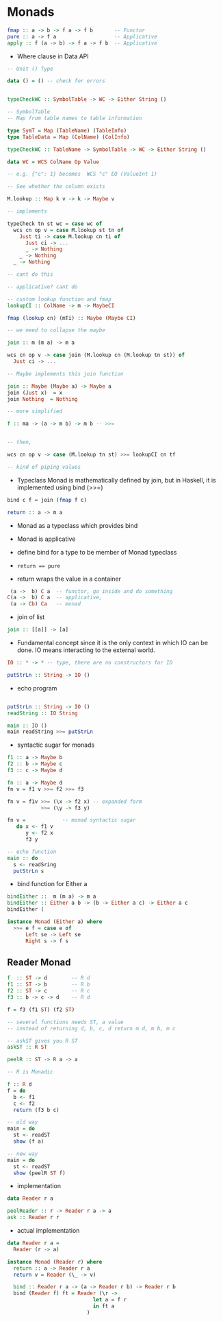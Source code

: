 # Monads

```haskell
fmap :: a -> b -> f a -> f b       -- Functor
pure :: a -> f a                   -- Applicative
apply :: f (a -> b) -> f a -> f b  -- Applicative

```

- Where clause in Data API
```haskell
-- Unit () Type

data () = () -- check for errors


typeCheckWC :: SymbolTable -> WC -> Either String ()

-- SymbolTable 
-- Map from table names to table information

type SymT = Map (TableName) (TableInfo)
type TableData = Map (ColName) (ColInfo)

typeCheckWC :: TableName -> SymbolTable -> WC -> Either String ()

data WC = WCS ColName Op Value

-- e.g. {"c": 1} becomes  WCS "c" EQ (ValueInt 1)

-- See whether the column exists

M.lookup :: Map k v -> k -> Maybe v

-- implements 

typeCheck tn st wc = case wc of
  wcs cn op v = case M.lookup st tn of
    Just ti -> case M.lookup cn ti of
      Just ci -> ...
      _ -> Nothing
    _ -> Nothing
  _ -> Nothing

-- cant do this

-- applicative? cant do 

-- custom lookup function and fmap
lookupCI :: ColName -> m -> MaybeCI

fmap (lookup cn) (mTi) :: Maybe (Maybe CI)

-- we need to collapse the maybe

join :: m (m a) -> m a

wcs cn op v -> case join (M.lookup cn (M.lookup tn st)) of
  Just ci -> ...

-- Maybe implements this join function

join :: Maybe (Maybe a) -> Maybe a
join (Just x)  = x
join Nothing  = Nothing

-- more simplified

f :: ma -> (a -> m b) -> m b -- >>=


-- then,

wcs cn op v -> case (M.lookup tn st) >>= lookupCI cn tf

-- kind of piping values
```

- Typeclass Monad is mathematically defined by join, but in Haskell, it is implemented using bind (>>=)

```haskell
bind c f = join (fmap f c)

return :: a -> m a
```

- Monad as a typeclass which provides bind
- Monad is applicative

- define bind for a type to be member of Monad typeclass
- `return == pure`
- return wraps the value in a container

```haskell
 (a ->  b) C a  -- functor, go inside and do something
C(a ->  b) C a  -- applicative, 
 (a -> Cb) Ca   -- monad

```

- join of list

```haskell
join :: [[a]] -> [a]
```

- Fundamental concept since it is the only context in which IO can be done. IO means interacting to the external world.

```haskell
IO :: * -> * -- type, there are no constructors for IO

putStrLn :: String -> IO ()

```

- echo program
```haskell

putStrLn :: String -> IO ()
readString :: IO String

main :: IO ()
main readString >>= putStrLn


```

- syntactic sugar for monads
```haskell
f1 :: a -> Maybe b
f2 :: b -> Maybe c
f3 :: c -> Maybe d

fn :: a -> Maybe d
fn v = f1 v >>= f2 >>= f3

fn v = f1v >>= (\x -> f2 x) -- expanded form
           >>= (\y -> f3 y)

fn v =            -- monad syntactic sugar 
   do x <- f1 v
      y <- f2 x
      f3 y

-- echo function
main :: do
  s <- readSring
  putStrLn s
```

- bind function for Either a
```haskell
bindEither ::  m (m a) -> m a
bindEither :: Either a b -> (b -> Either a c) -> Either a c
bindEither (

instance Monad (Either a) where
  >>= e f = case e of
      Left se -> Left se
      Right s -> f s

```

## Reader Monad

```haskell
f  :: ST -> d        -- R d
f1 :: ST -> b        -- R b
f2 :: ST -> c        -- R c
f3 :: b -> c -> d    -- R d

f = f3 (f1 ST) (f2 ST)

-- several functions needs ST, a value
-- instead of returning d, b, c, d return m d, m b, m c 

-- askST gives you R ST
askST :: R ST

peelR :: ST -> R a -> a

-- R is Monadic

f :: R d
f = do
  b <- f1
  c <- f2
  return (f3 b c)

-- old way
main = do
  st <- readST
  show (f a)

-- new way
main = do
  st <- readST
  show (peelR ST f)
```

- implementation

```haskell
data Reader r a 

peelReader :: r -> Reader r a -> a
ask :: Reader r r
```

- actual implementation

```haskell
data Reader r a = 
  Reader (r -> a)  

instance Monad (Reader r) where
  return :: a -> Reader r a
  return v = Reader (\_ -> v)

  bind :: Reader r a -> (a -> Reader r b) -> Reader r b
  bind (Reader f) ft = Reader (\r -> 
                            let a = f r
                            in ft a 
                          )
```
